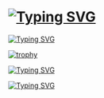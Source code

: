 # [![Typing SVG](https://readme-typing-svg.herokuapp.com?font=Fira+Code&size=80&duration=3000&pause=999999999999&color=EE82EE&multiline=true&width=435&height=100&lines=Hi%2C++I'm+Nikita+%F0%9F%91%8B)](https://git.io/typing-svg)

[![Typing SVG](https://readme-typing-svg.herokuapp.com?font=Fira+Code&size=50&duration=4500&pause=250&color=EE82EE%09&center=true&vCenter=true&multiline=true&width=1260&height=400&lines=Skills%3A;Python+-+SQL%2FNoSQL+-+C%2FC%2B%2B;OOP+-+Selenium+-+Pandas;REST+API+-+DRY+-+KISS+-+YAGNI)](https://git.io/typing-svg)

[![trophy](https://github-profile-trophy.vercel.app/?username=CoolmixZero)](https://github.com/ryo-ma/github-profile-trophy)

[![Typing SVG](https://readme-typing-svg.herokuapp.com?font=Fira+Code&duration=4500&pause=250&color=EE82EE%09&width=435&height=30&lines=Education%3A+;Technical+University+of+Ko%C5%A1ice)](https://git.io/typing-svg)

[![Typing SVG](https://readme-typing-svg.herokuapp.com?font=Fira+Code&duration=4500&pause=250&color=EE82EE&width=435&height=30&lines=Studying%3A;Intelligent+systems)](https://git.io/typing-svg)

